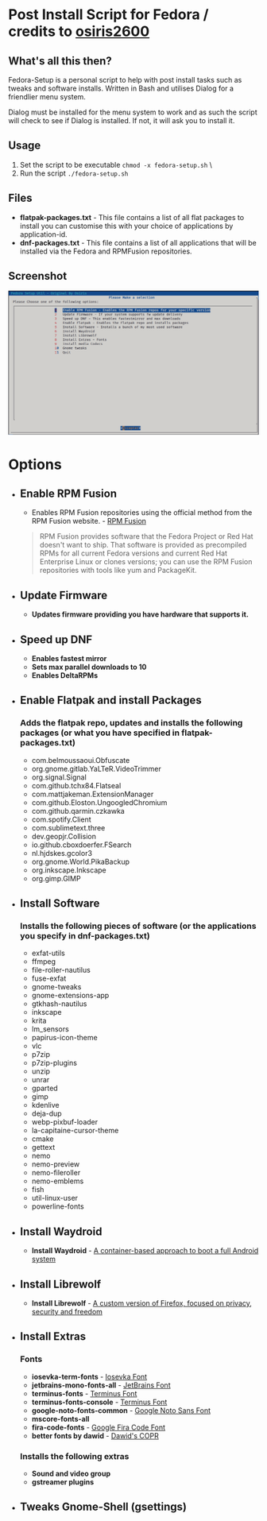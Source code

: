 # Post Install Script for Fedora / credits to [osiris2600](https://github.com/osiris2600/fedora-setup)

## What's all this then?

Fedora-Setup is a personal script to help with post install tasks such as tweaks and software installs. Written in Bash and utilises Dialog for a friendlier menu system.

Dialog must be installed for the menu system to work and as such the script will check to see if Dialog is installed. If not, it will ask you to install it.

## Usage
1. Set the script to be executable `chmod -x fedora-setup.sh` \
2. Run the script `./fedora-setup.sh`

## Files

- **flatpak-packages.txt** - This file contains a list of all flat packages to install you can customise this with your choice of applications by application-id.
- **dnf-packages.txt** - This file contains a list of all applications that will be installed via the Fedora and RPMFusion repositories.




## Screenshot

![Screenshot](fedora-setup-screenshot.png)

# Options

- ## Enable RPM Fusion
  - Enables RPM Fusion repositories using the official method from the RPM Fusion website. - [RPM Fusion](https://rpmfusion.org)
  > RPM Fusion provides software that the Fedora Project or Red Hat doesn't want to ship. That software is provided as precompiled RPMs for all current Fedora versions and current Red Hat Enterprise Linux or clones versions; you can use the RPM Fusion repositories with tools like yum and PackageKit.
- ## Update Firmware
  - **Updates firmware providing you have hardware that supports it.**
- ## Speed up DNF
  - **Enables fastest mirror**
  - **Sets max parallel downloads to 10**
  - **Enables DeltaRPMs**
- ## Enable Flatpak and install Packages
  ### Adds the flatpak repo, updates and installs the following packages (or what you have specified in flatpak-packages.txt)
  - com.belmoussaoui.Obfuscate
  - org.gnome.gitlab.YaLTeR.VideoTrimmer
  - org.signal.Signal
  - com.github.tchx84.Flatseal
  - com.mattjakeman.ExtensionManager
  - com.github.Eloston.UngoogledChromium
  - com.github.qarmin.czkawka
  - com.spotify.Client
  - com.sublimetext.three
  - dev.geopjr.Collision
  - io.github.cboxdoerfer.FSearch
  - nl.hjdskes.gcolor3
  - org.gnome.World.PikaBackup
  - org.inkscape.Inkscape
  - org.gimp.GIMP
- ## Install Software
  ### Installs the following pieces of software (or the applications you specify in dnf-packages.txt)
    - exfat-utils
    - ffmpeg
    - file-roller-nautilus
    - fuse-exfat
    - gnome-tweaks
    - gnome-extensions-app
    - gtkhash-nautilus
    - inkscape
    - krita
    - lm_sensors
    - papirus-icon-theme
    - vlc
    - p7zip
    - p7zip-plugins
    - unzip
    - unrar
    - gparted
    - gimp
    - kdenlive
    - deja-dup
    - webp-pixbuf-loader
    - la-capitaine-cursor-theme
    - cmake
    - gettext
    - nemo
    - nemo-preview
    - nemo-fileroller
    - nemo-emblems
    - fish
    - util-linux-user
    - powerline-fonts
- ## Install Waydroid
  - **Install Waydroid** - [A container-based approach to boot a full Android system](https://waydro.id/)
- ## Install Librewolf
  - **Install Librewolf** - [A custom version of Firefox, focused on privacy, security and freedom](https://librewolf.net/)
- ## Install Extras
  ### Fonts
    - **iosevka-term-fonts** - [Iosevka Font](https://github.com/be5invis/Iosevka)
    - **jetbrains-mono-fonts-all** - [JetBrains Font](https://www.jetbrains.com/lp/mono/)
    - **terminus-fonts** - [Terminus Font](https://terminus-font.sourceforge.net/)
    - **terminus-fonts-console** - [Terminus Font](https://terminus-font.sourceforge.net/)
    - **google-noto-fonts-common** - [Google Noto Sans Font](https://fonts.google.com/noto/specimen/Noto+Sans)
    - **mscore-fonts-all**
    - **fira-code-fonts** - [Google Fira Code Font](https://fonts.google.com/specimen/Fira+Code)
    - **better fonts by dawid** - [Dawid's COPR](https://copr.fedorainfracloud.org/coprs/dawid/better_fonts/)
  ### Installs the following extras
    - **Sound and video group**
    - **gstreamer plugins**
- ## Tweaks Gnome-Shell (gsettings)
